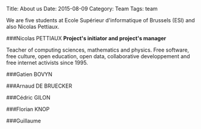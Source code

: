 Title: About us
Date: 2015-08-09
Category: Team
Tags: team

We are five students at Ecole Supérieur d'informatique of Brussels (ESI) and also Nicolas Pettiaux.


###Nicolas PETTIAUX
**Project's initiator and project's manager**

Teacher of computing sciences, mathematics and physics.
Free software, free culture, open education, open data, collaborative developpement and free internet activists since 1995.

###Gatien BOVYN

###Arnaud DE BRUECKER

###Cédric GILON

###Florian KNOP

###Guillaume 

